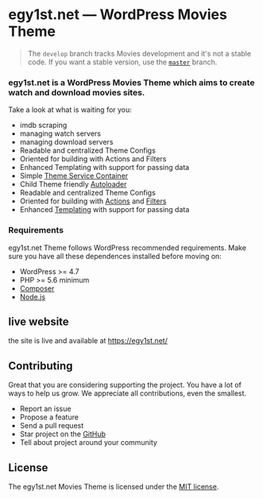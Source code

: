 # egy1st.net — WordPress Movies Theme

> The `develop` branch tracks Movies development and it's not a stable code. If you want a stable version, use the [`master`](https://github.com/mohammednabarawy/egy1st.net) branch.


### egy1st.net is a WordPress Movies Theme which aims to create watch and download movies sites.

Take a look at what is waiting for you:

- imdb scraping
- managing watch servers
- managing download servers
- Readable and centralized Theme Configs
- Oriented for building with Actions and Filters
- Enhanced Templating with support for passing data
- Simple [Theme Service Container](http://symfony.com/doc/2.0/glossary.html#term-service-container)
- Child Theme friendly [Autoloader](https://en.wikipedia.org/wiki/Autoload)
- Readable and centralized Theme Configs
- Oriented for building with [Actions](https://codex.wordpress.org/Glossary#Action) and [Filters](https://codex.wordpress.org/Glossary#Filter)
- Enhanced [Templating](https://en.wikibooks.org/wiki/PHP_Programming/Why_Templating) with support for passing data

### Requirements

egy1st.net Theme follows WordPress recommended requirements. Make sure you have all these dependences installed before moving on:

- WordPress >= 4.7
- PHP >= 5.6 minimum
- [Composer](https://getcomposer.org)
- [Node.js](https://nodejs.org)

## live website

the site is live and available at https://egy1st.net/

## Contributing

Great that you are considering supporting the project. You have a lot of ways to help us grow. We appreciate all contributions, even the smallest.

- Report an issue
- Propose a feature
- Send a pull request
- Star project on the [GitHub](https://github.com/mohammednabarawy/egy1st.net)
- Tell about project around your community

## License

The egy1st.net Movies Theme is licensed under the [MIT license](http://opensource.org/licenses/MIT).
